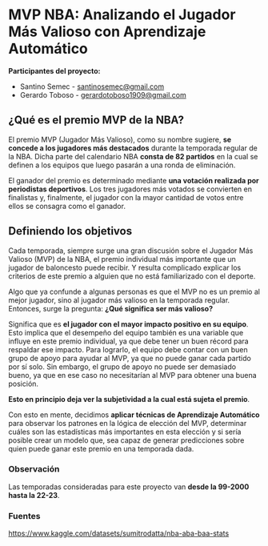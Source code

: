 # MVP NBA: Analizando el Jugador Más Valioso con Aprendizaje Automático

**Participantes del proyecto:**

* Santino Semec - santinosemec@gmail.com
* Gerardo Toboso - gerardotoboso1909@gmail.com

## ¿Qué es el premio MVP de la NBA?

El premio MVP (Jugador Más Valioso), como su nombre sugiere, **se concede a los jugadores más destacados** durante la temporada regular de la NBA. Dicha parte del calendario NBA **consta de 82 partidos** en la cual se definen a los equipos que luego pasarán a una ronda de eliminación.

El ganador del premio es determinado mediante **una votación realizada por periodistas deportivos**. Los tres jugadores más votados se convierten en finalistas y, finalmente, el jugador con la mayor cantidad de votos entre ellos se consagra como el ganador.

## Definiendo los objetivos

Cada temporada, siempre surge una gran discusión sobre el Jugador Más Valioso (MVP) de la NBA, el premio individual más importante que un jugador de baloncesto puede recibir. Y resulta complicado explicar los criterios de este premio a alguien que no está familiarizado con el deporte.

Algo que ya confunde a algunas personas es que el MVP no es un premio al mejor jugador, sino al jugador más valioso en la temporada regular. Entonces, surge la pregunta: **¿Qué significa ser más valioso?**

Significa que es **el jugador con el mayor impacto positivo en su equipo**. Esto implica que el desempeño del equipo también es una variable que influye en este premio individual, ya que debe tener un buen récord para respaldar ese impacto. Para lograrlo, el equipo debe contar con un buen grupo de apoyo para ayudar al MVP, ya que no puede ganar cada partido por sí solo. Sin embargo, el grupo de apoyo no puede ser demasiado bueno, ya que en ese caso no necesitarían al MVP para obtener una buena posición.

**Esto en principio deja ver la subjetividad a la cual está sujeta el premio**.

Con esto en mente, decidimos **aplicar técnicas de Aprendizaje Automático** para observar los patrones en la lógica de elección del MVP, determinar cuáles son las estadísticas más importantes en esta elección y si sería posible crear un modelo que, sea capaz de generar predicciones sobre quien puede ganar este premio en una temporada dada.

### Observación

Las temporadas consideradas para este proyecto van **desde la 99-2000 hasta la 22-23**.

### Fuentes

https://www.kaggle.com/datasets/sumitrodatta/nba-aba-baa-stats
